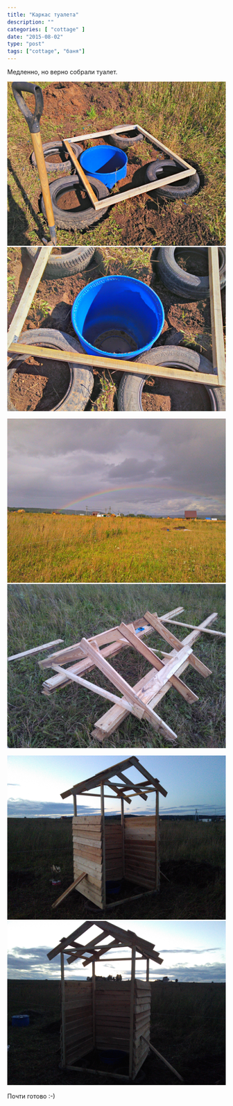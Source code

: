 ```yaml
---
title: "Каркас туалета"
description: ""
categories: [ "cottage" ]
date: "2015-08-02"
type: "post"
tags: ["cottage", "баня"]
---
```


Медленно, но верно собрали туалет.

![](20150802_163459_HDR.jpg)  ![](20150802_163514_HDR.jpg)

![](20150802_171136_HDR.jpg)  ![](20150802_191118.jpg)

![](20150802_220640.jpg)  ![](20150802_220650.jpg)

Почти готово :-)
